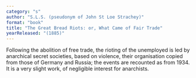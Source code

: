 ```yaml
---
category: "s"
author: "S.L.S. (pseudonym of John St Loe Strachey)"
format: "book"
title: "The Great Bread Riots: or, What Came of Fair Trade"
yearReleased: "(1885)"
---
```

Following the abolition of free trade, the rioting of the unemployed is led by anarchical secret societies, based on violence, their organisation copied from those of Germany and Russia; the events are recounted as from 1934. It is a very slight work, of negligible interest for anarchists.